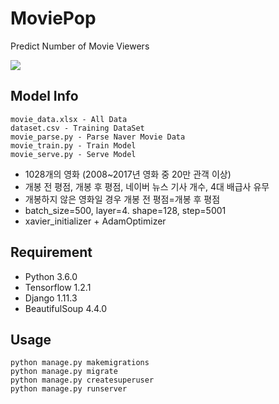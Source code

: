 # MoviePop

Predict Number of Movie Viewers

![](http://i.imgur.com/js4QkxO.jpg)

## Model Info
```
movie_data.xlsx - All Data
dataset.csv - Training DataSet
movie_parse.py - Parse Naver Movie Data
movie_train.py - Train Model
movie_serve.py - Serve Model
```

* 1028개의 영화 (2008~2017년 영화 중 20만 관객 이상)
* 개봉 전 평점, 개봉 후 평점, 네이버 뉴스 기사 개수, 4대 배급사 유무
* 개봉하지 않은 영화일 경우 개봉 전 평점=개봉 후 평점
* batch_size=500, layer=4. shape=128, step=5001 
* xavier_initializer + AdamOptimizer

## Requirement
* Python 3.6.0
* Tensorflow 1.2.1
* Django 1.11.3
* BeautifulSoup 4.4.0


## Usage
```
python manage.py makemigrations
python manage.py migrate
python manage.py createsuperuser
python manage.py runserver
```